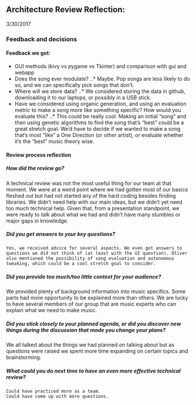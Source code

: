 ## Architecture Review Reflection:
3/30/2017

### Feedback and decisions

#### Feedback we got:
- GUI methods (kivy vs pygame vs Tkinter) and comparison with gui and webapp
- Does the song ever modulate?
..* Maybe.  Pop songs are less likely to do so, and we can specifically pick songs that don’t.
- Where will we store data?
..* We considered storing the data in github, downloading it to our laptops, or possibly in a USB stick.
- Have we considered using organic generation, and using an evaluation metric to make a song more like something specific?  How would you evaluate this?
..* This could be really cool.  Making an initial “song” and then using genetic algorithms to find the song that’s “best” could be a great stretch goal.  We’d have to decide if we wanted to make a song that’s most “like” a One Direction (or other artist), or evaluate whether it’s the “best” music theory wise.



#### Review process reflection

##### How did the review go?
A technical review was not the most useful thing for our team at that moment. We were at a weird point where we had gotten most of our basics fleshed out but had not started any of the hard coding besides finding libraries. We didn’t need help with our main ideas, but we didn’t yet need too much technical help. Given that, from a presentation standpoint, we were ready to talk about what we had and didn’t have many stumbles or major gaps in knowledge.

##### Did you get answers to your key questions?
	Yes, we received advice for several aspects. We even got answers to questions we did not think of (at least with the UI question). Oliver also mentioned the possibility of song evaluation and autonomous tweaking, which could be a cool stretch goal to consider.

##### Did you provide too much/too little context for your audience?
We provided plenty of background information into music specifics. Some parts had more opportunity to be explained more than others. We are lucky to have several members of our group that are music experts who can explain what we need to make music.

##### Did you stick closely to your planned agenda, or did you discover new things during the discussion that made you change your plans?
We all talked about the things we had planned on talking about but as questions were raised we spent more time expanding on certain topics and brainstorming.

##### What could you do next time to have an even more effective technical review?
	Could have practiced more as a team.
	Could have come up with more questions.
